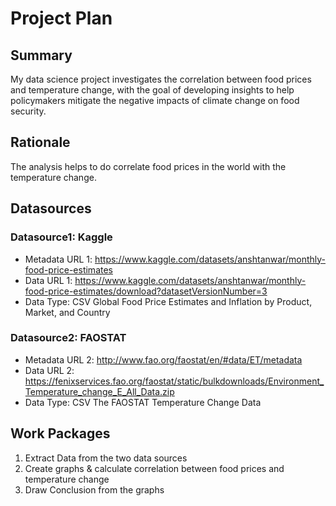 # Project Plan

## Summary

My data science project investigates the correlation between food prices and temperature change, with the goal of developing insights to help policymakers mitigate the negative impacts of climate change on food security.

## Rationale

<!-- Outline the impact of the analysis, e.g. which pains it solves. -->

The analysis helps to do correlate food prices in the world with the temperature change.

## Datasources

<!-- Describe each datasources you plan to use in a section. Use the prefic "DatasourceX" where X is the id of the datasource. -->

### Datasource1: Kaggle

- Metadata URL 1: https://www.kaggle.com/datasets/anshtanwar/monthly-food-price-estimates
- Data URL 1: https://www.kaggle.com/datasets/anshtanwar/monthly-food-price-estimates/download?datasetVersionNumber=3
- Data Type: CSV
  Global Food Price Estimates and Inflation by Product, Market, and Country

### Datasource2: FAOSTAT

- Metadata URL 2: http://www.fao.org/faostat/en/#data/ET/metadata
- Data URL 2: https://fenixservices.fao.org/faostat/static/bulkdownloads/Environment_Temperature_change_E_All_Data.zip
- Data Type: CSV
  The FAOSTAT Temperature Change Data

## Work Packages

<!-- List of work packages ordered sequentially, each pointing to an issue with more details. -->

1. Extract Data from the two data sources
2. Create graphs & calculate correlation between food prices and temperature change
3. Draw Conclusion from the graphs
